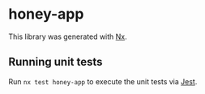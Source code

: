 # honey-app

This library was generated with [Nx](https://nx.dev).

## Running unit tests

Run `nx test honey-app` to execute the unit tests via [Jest](https://jestjs.io).
